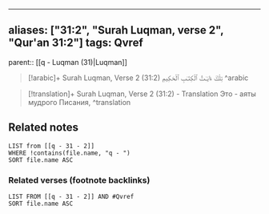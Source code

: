 
---
aliases: ["31:2", "Surah Luqman, verse 2", "Qur'an 31:2"]
tags: Qvref
---

parent:: [[q - Luqman (31)|Luqman]]

> [!arabic]+ Surah Luqman, Verse 2 (31:2)
> <span class="quran-arabic">تِلْكَ ءَايَـٰتُ ٱلْكِتَـٰبِ ٱلْحَكِيمِ</span>
^arabic

> [!translation]+ Surah Luqman, Verse 2 (31:2) - Translation
> Это - аяты мудрого Писания,
^translation



## Related notes
```dataview
LIST from [[q - 31 - 2]]
WHERE !contains(file.name, "q - ")
SORT file.name ASC
```

### Related verses (footnote backlinks)
```dataview
LIST FROM [[q - 31 - 2]] AND #Qvref
SORT file.name ASC
```

